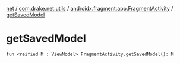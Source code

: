[net](../../index.md) / [com.drake.net.utils](../index.md) / [androidx.fragment.app.FragmentActivity](index.md) / [getSavedModel](./get-saved-model.md)

# getSavedModel

`fun <reified M : ViewModel> FragmentActivity.getSavedModel(): M`